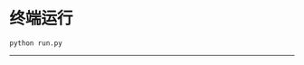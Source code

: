 # 终端运行

```shell
python run.py
```
***********************************************************************************************************************************************************************************************************************************************************************************************************************************************************